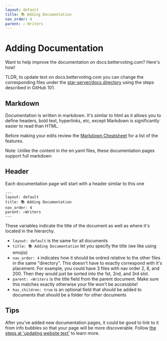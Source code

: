 ```yaml
---
layout: default
title: 📚 Adding Documentation
nav_order: 4
parent: ✍ ️Writers
---
```


# Adding Documentation

Want to help improve the documentation on docs.bettervoting.com? Here's how!

TLDR, to update text on docs.bettervoting.com you can change the corresponding files under the [star-server/docs directory](https://github.com/Equal-Vote/star-server/tree/main/docs) using the steps described in GitHub 101.

## Markdown

Documentation is written in markdown. It's simliar to html as it allows you to define headers, bold text, hyperlinks, etc, except Markdown is significantly easier to read than HTML. 

Before making your edits review the [Markdown Cheatsheet](https://www.markdownguide.org/basic-syntax/) for a list of the features.

Note: Unlike the content in the en.yaml files, these documentation pages support full markdown

## Header

Each documentation page will start with a header similar to this one

```
---
layout: default
title: 📚 Adding Documentation
nav_order: 4
parent: ✍️Writers
---
```

These variables indicate the title of the document as well as where it's located in the hierarchy.

* ``layout: default`` is the same for all documents
* ``title: 📚 Adding Documentation`` let you specify the title (we like using emojis)
* ``nav_order: 4`` indicates how it should be ordred relative to the other files in the same "directory". This doesn't have to exactly correspond with it's placement. For example, you could have 3 files with nav order 2, 8, and 200. Then they would just be sorted into the 1st, 2nd, and 3rd slot.
* ``parent: ✍️Writers`` is the title field from the parent document. Make sure this matches exactly otherwise your file won't be accessbile!
* ``has_children: true`` is an optional field that should be added to documents that should be a folder for other documents

## Tips

After you've added new documentation pages, it could be good to link to it from info bubbles so that your page will be more discoverable. Follow [the steps at 'updating website text'](/writers/2_updating_website_text#tips-and-info-bubbles) to learn more.
